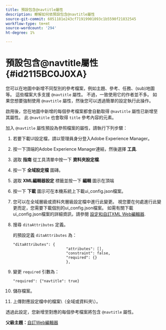 ```yaml
---
title: 預設包含@navtitle屬性
description: 瞭解如何依預設包含@navtitle屬性
source-git-commit: 6051181e243cf71919901093c1b5590f21832545
workflow-type: tm+mt
source-wordcount: '294'
ht-degree: 1%

---
```



# 預設包含@navtitle屬性 {#id2115BC0J0XA}

您可以在地圖中新增不同型別的參考檔案，例如主題、參考、任務、\(sub\)地圖等。 這些檔案大多支援 `@navtitle` 屬性。 不過，一致使用它的作者並不多。 如果您想要強制使用 `@navtitle` 屬性，然後您可以透過簡單的設定執行此操作。

啟用後，您在地圖中新增的每個參考檔案都會自動取得 `@navtitle` 屬性已新增至其屬性。 此 `@navtitle` 也會取得 `title` 參考內容的元素。

加入 `@navtitle` 屬性預設為參照檔案的屬性，請執行下列步驟：

1. 若要下載UI設定檔，請以管理員身分登入Adobe Experience Manager。

1. 按一下頂端的Adobe Experience Manager連結，然後選擇 **工具**.
1. 選取 **指南** 從工具清單中按一下 **資料夾設定檔**.
1. 按一下 **全域設定檔** 圖磚。
1. 選取 **XML編輯器設定** 標籤並按一下 **編輯** 圖示在頂端
1. 按一下 **下載** 圖示可在本機系統上下載ui\_config.json檔案。
1. 您可以在全域層級或資料夾層級設定檔中進行此變更。 視您要在何處進行此變更而定，您需要下載個別的ui\_config.json檔案。 如需有關下載ui\_config.json檔案的詳細資訊，請參閱 [設定和自訂XML Web編輯器](conf-folder-level.md#id2065G300O5Z).

1. 搜尋 `ditaAttributes` 定義。

   的預設定義 `ditaAttributes` 為：

   ```
   "ditaAttributes": {
                           "attributes": [],
                           "constraint": false,
                           "required": {}
                           },
   ```

1. 變更 `required` 引數為：

   ```
   "required": {"navtitle": true}
   ```

1. 儲存檔案。

1. 上傳對應設定檔中的檔案\（全域或資料夾\）。


透過此設定，您新增至對應的每個參考檔案將包含 `@navtitle` 屬性。

**父級主題：**[&#x200B;自訂Web編輯器](conf-web-editor.md)

